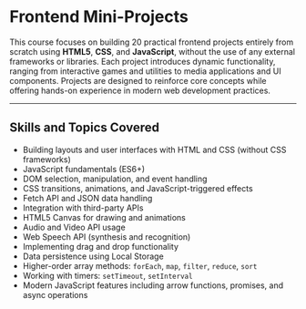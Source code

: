 # Frontend Mini-Projects

This course focuses on building 20 practical frontend projects entirely from scratch using **HTML5**, **CSS**, and **JavaScript**, without the use of any external frameworks or libraries. Each project introduces dynamic functionality, ranging from interactive games and utilities to media applications and UI components. Projects are designed to reinforce core concepts while offering hands-on experience in modern web development practices.

---

## Skills and Topics Covered

- Building layouts and user interfaces with HTML and CSS (without CSS frameworks)
- JavaScript fundamentals (ES6+)
- DOM selection, manipulation, and event handling
- CSS transitions, animations, and JavaScript-triggered effects
- Fetch API and JSON data handling
- Integration with third-party APIs
- HTML5 Canvas for drawing and animations
- Audio and Video API usage
- Web Speech API (synthesis and recognition)
- Implementing drag and drop functionality
- Data persistence using Local Storage
- Higher-order array methods: `forEach`, `map`, `filter`, `reduce`, `sort`
- Working with timers: `setTimeout`, `setInterval`
- Modern JavaScript features including arrow functions, promises, and async operations
